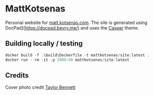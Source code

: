 # MattKotsenas

Personal website for [matt.kotsenas.com](http://matt.kotsenas.com). The site is generated using DocPad](https://docpad.bevry.me/) and uses the [Casper](https://github.com/TryGhost/Casper) theme.

## Building locally / testing

```powershell
docker build -f .\build\Dockerfile -t mattkotsenas/site:latest .
docker run --rm -it -p 3000:80 mattkotsenas/site:latest
```

## Credits

Cover photo credit [Taylor Bennett](https://www.flickr.com/photos/taylor90/14141304296)
